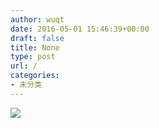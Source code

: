 ```yaml
---
author: wuqt
date: 2016-05-01 15:46:39+00:00
draft: false
title: None
type: post
url: /
categories:
- 未分类
---
```


[![](http://www.wuquantai.com/wp-content/uploads/2018/04/微信图片_20180413232106-300x225.jpg)
](http://www.wuquantai.com/wp-content/uploads/2018/04/微信图片_20180413232106.jpg)
